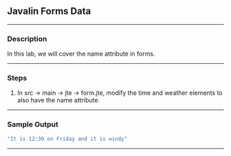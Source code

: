 ## Javalin Forms Data
---
### Description

In this lab, we will cover the name attribute in forms.

---
### Steps
 
1. In src -> main -> jte -> form.jte, modify the time and weather elements to also have the name attribute. 

---
### Sample Output
```Java
"It is 12:30 on Friday and it is windy"
```
---
